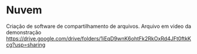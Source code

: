 # Nuvem
Criação de software de compartilhamento de arquivos.
Arquivo em video da demonstração
https://drive.google.com/drive/folders/1iEqD9wnK6ohtFk2RkOxRd4JFt0ftkKcg?usp=sharing
